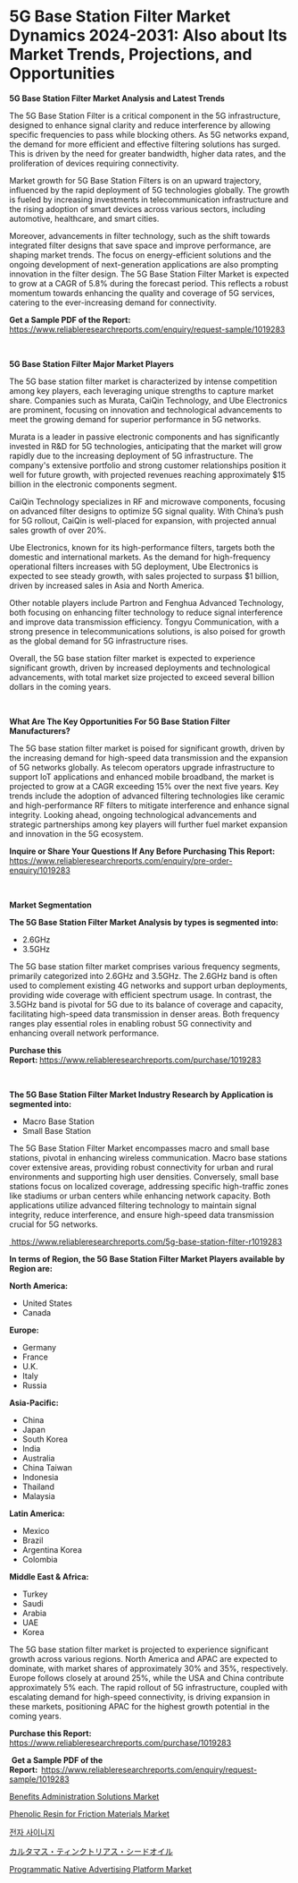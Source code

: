 <p><h1>5G Base Station Filter Market Dynamics 2024-2031: Also about Its Market Trends, Projections, and Opportunities</h1></p><p><strong>5G Base Station Filter Market Analysis and Latest Trends</strong></p>
<p><p>The 5G Base Station Filter is a critical component in the 5G infrastructure, designed to enhance signal clarity and reduce interference by allowing specific frequencies to pass while blocking others. As 5G networks expand, the demand for more efficient and effective filtering solutions has surged. This is driven by the need for greater bandwidth, higher data rates, and the proliferation of devices requiring connectivity.</p><p>Market growth for 5G Base Station Filters is on an upward trajectory, influenced by the rapid deployment of 5G technologies globally. The growth is fueled by increasing investments in telecommunication infrastructure and the rising adoption of smart devices across various sectors, including automotive, healthcare, and smart cities. </p><p>Moreover, advancements in filter technology, such as the shift towards integrated filter designs that save space and improve performance, are shaping market trends. The focus on energy-efficient solutions and the ongoing development of next-generation applications are also prompting innovation in the filter design. The 5G Base Station Filter Market is expected to grow at a CAGR of 5.8% during the forecast period. This reflects a robust momentum towards enhancing the quality and coverage of 5G services, catering to the ever-increasing demand for connectivity.</p></p>
<p><strong>Get a Sample PDF of the Report:&nbsp;</strong> <a href="https://www.reliableresearchreports.com/enquiry/request-sample/1019283">https://www.reliableresearchreports.com/enquiry/request-sample/1019283</a></p>
<p>&nbsp;</p>
<p><strong>5G Base Station Filter Major Market Players</strong></p>
<p><p>The 5G base station filter market is characterized by intense competition among key players, each leveraging unique strengths to capture market share. Companies such as Murata, CaiQin Technology, and Ube Electronics are prominent, focusing on innovation and technological advancements to meet the growing demand for superior performance in 5G networks.</p><p>Murata is a leader in passive electronic components and has significantly invested in R&D for 5G technologies, anticipating that the market will grow rapidly due to the increasing deployment of 5G infrastructure. The company's extensive portfolio and strong customer relationships position it well for future growth, with projected revenues reaching approximately $15 billion in the electronic components segment.</p><p>CaiQin Technology specializes in RF and microwave components, focusing on advanced filter designs to optimize 5G signal quality. With China’s push for 5G rollout, CaiQin is well-placed for expansion, with projected annual sales growth of over 20%.</p><p>Ube Electronics, known for its high-performance filters, targets both the domestic and international markets. As the demand for high-frequency operational filters increases with 5G deployment, Ube Electronics is expected to see steady growth, with sales projected to surpass $1 billion, driven by increased sales in Asia and North America.</p><p>Other notable players include Partron and Fenghua Advanced Technology, both focusing on enhancing filter technology to reduce signal interference and improve data transmission efficiency. Tongyu Communication, with a strong presence in telecommunications solutions, is also poised for growth as the global demand for 5G infrastructure rises.</p><p>Overall, the 5G base station filter market is expected to experience significant growth, driven by increased deployments and technological advancements, with total market size projected to exceed several billion dollars in the coming years.</p></p>
<p>&nbsp;</p>
<p><strong>What Are The Key Opportunities For 5G Base Station Filter Manufacturers?</strong></p>
<p><p>The 5G base station filter market is poised for significant growth, driven by the increasing demand for high-speed data transmission and the expansion of 5G networks globally. As telecom operators upgrade infrastructure to support IoT applications and enhanced mobile broadband, the market is projected to grow at a CAGR exceeding 15% over the next five years. Key trends include the adoption of advanced filtering technologies like ceramic and high-performance RF filters to mitigate interference and enhance signal integrity. Looking ahead, ongoing technological advancements and strategic partnerships among key players will further fuel market expansion and innovation in the 5G ecosystem.</p></p>
<p><strong>Inquire or Share Your Questions If Any Before Purchasing This Report:</strong> <a href="https://www.reliableresearchreports.com/enquiry/pre-order-enquiry/1019283">https://www.reliableresearchreports.com/enquiry/pre-order-enquiry/1019283</a></p>
<p>&nbsp;</p>
<p><strong>Market Segmentation</strong></p>
<p><strong>The 5G Base Station Filter Market Analysis by types is segmented into:</strong></p>
<p><ul><li>2.6GHz</li><li>3.5GHz</li></ul></p>
<p><p>The 5G base station filter market comprises various frequency segments, primarily categorized into 2.6GHz and 3.5GHz. The 2.6GHz band is often used to complement existing 4G networks and support urban deployments, providing wide coverage with efficient spectrum usage. In contrast, the 3.5GHz band is pivotal for 5G due to its balance of coverage and capacity, facilitating high-speed data transmission in denser areas. Both frequency ranges play essential roles in enabling robust 5G connectivity and enhancing overall network performance.</p></p>
<p><strong>Purchase this Report:&nbsp;</strong><a href="https://www.reliableresearchreports.com/purchase/1019283">https://www.reliableresearchreports.com/purchase/1019283</a></p>
<p>&nbsp;</p>
<p><strong>The 5G Base Station Filter Market Industry Research by Application is segmented into:</strong></p>
<p><ul><li>Macro Base Station</li><li>Small Base Station</li></ul></p>
<p><p>The 5G Base Station Filter Market encompasses macro and small base stations, pivotal in enhancing wireless communication. Macro base stations cover extensive areas, providing robust connectivity for urban and rural environments and supporting high user densities. Conversely, small base stations focus on localized coverage, addressing specific high-traffic zones like stadiums or urban centers while enhancing network capacity. Both applications utilize advanced filtering technology to maintain signal integrity, reduce interference, and ensure high-speed data transmission crucial for 5G networks.</p></p>
<p><a href="https://www.reliableresearchreports.com/5g-base-station-filter-r1019283">&nbsp;https://www.reliableresearchreports.com/5g-base-station-filter-r1019283</a></p>
<p><strong>In terms of Region, the 5G Base Station Filter Market Players available by Region are:</strong></p>
<p>
    <p> <strong> North America: </strong>
        <ul>
            <li>United States</li>
            <li>Canada</li>
        </ul>
        </p> 
    <p> <strong> Europe: </strong>
        <ul>
            <li>Germany</li>
            <li>France</li>
            <li>U.K.</li>
            <li>Italy</li>
            <li>Russia</li>
        </ul>
        </p> 
    <p> <strong> Asia-Pacific: </strong>
        <ul>
            <li>China</li>
            <li>Japan</li>
            <li>South Korea</li>
            <li>India</li>
            <li>Australia</li>
            <li>China Taiwan</li>
            <li>Indonesia</li>
            <li>Thailand</li>
            <li>Malaysia</li>
        </ul>
        </p> 
    <p> <strong> Latin America: </strong>
        <ul>
            <li>Mexico</li>
            <li>Brazil</li>
            <li>Argentina Korea</li>
            <li>Colombia</li>
        </ul>
        </p> 
    <p> <strong> Middle East & Africa: </strong>
        <ul>
            <li>Turkey</li>
            <li>Saudi</li>
            <li>Arabia</li>
            <li>UAE</li>
            <li>Korea</li>
        </ul>
    </p>
    </p>
<p><p>The 5G base station filter market is projected to experience significant growth across various regions. North America and APAC are expected to dominate, with market shares of approximately 30% and 35%, respectively. Europe follows closely at around 25%, while the USA and China contribute approximately 5% each. The rapid rollout of 5G infrastructure, coupled with escalating demand for high-speed connectivity, is driving expansion in these markets, positioning APAC for the highest growth potential in the coming years.</p></p>
<p><strong>Purchase this Report: </strong><a href="https://www.reliableresearchreports.com/purchase/1019283">https://www.reliableresearchreports.com/purchase/1019283</a></p>
<p>&nbsp;<strong>Get a Sample PDF of the Report:&nbsp;&nbsp;</strong><a href="https://www.reliableresearchreports.com/enquiry/request-sample/1019283">https://www.reliableresearchreports.com/enquiry/request-sample/1019283</a></p>
<p><strong></strong></p>
<p><p><a href="https://medium.com/@brendivera45345/the-global-benefits-administration-solutions-market-is-expected-to-witness-a-compound-annual-2f7fee02bc61">Benefits Administration Solutions Market</a></p><p><a href="https://github.com/ChiragRp1/Market-Research-Report-List-6/blob/main/phenolic-resin-for-friction-materials-market.md">Phenolic Resin for Friction Materials Market</a></p><p><a href="https://medium.com/@matthew_harrop14/%EC%A0%84%EC%9E%90-%EA%B0%84%ED%8C%90-%EC%8B%9C%EC%9E%A5-%EC%A7%80%ED%91%9C-%EC%8B%9C%EC%9E%A5-%EA%B7%9C%EB%AA%A8-%EC%A7%80%EC%97%AD%EB%B3%84-%EB%B6%84%EC%84%9D-%EC%8B%9C%EC%9E%A5-%EC%B0%B8%EC%97%AC%EC%9E%90-%EB%B6%84%EC%84%9D-%EB%B0%8F-%EC%98%88%EC%B8%A1-2024-2031-957c40814aba">전자 사이니지</a></p><p><a href="https://medium.com/@ethantreutel/%E3%82%B0%E3%83%AD%E3%83%BC%E3%83%90%E3%83%AB%E3%82%AB%E3%83%AB%E3%83%88%E3%83%9E%E3%82%B9%E3%83%86%E3%82%A3%E3%83%B3%E3%82%AF%E3%83%88%E3%83%AA%E3%82%A2%E3%82%B9%E3%82%B7%E3%83%BC%E3%83%89%E3%82%AA%E3%82%A4%E3%83%AB%E5%B8%82%E5%A0%B4%E3%82%BB%E3%82%AF%E3%82%BF%E3%83%BC-%E3%82%BF%E3%82%A4%E3%83%97-%E3%82%A2%E3%83%97%E3%83%AA%E3%82%B1%E3%83%BC%E3%82%B7%E3%83%A7%E3%83%B3-%E5%B8%82%E5%A0%B4%E3%83%97%E3%83%AC%E3%83%BC%E3%83%A4%E3%83%BC%E3%81%AE%E6%88%A6%E7%95%A5-%E5%9C%B0%E5%9F%9F%E3%81%AE%E6%88%90%E9%95%B7%E3%82%A4%E3%83%B3%E3%82%B5%E3%82%A4%E3%83%88-%E3%81%8A%E3%82%88%E3%81%B3%E5%B0%86%E6%9D%A5%E3%81%AE%E4%BA%88%E6%B8%AC-2024%E5%B9%B4-2031%E5%B9%B4-78f7532a4373">カルタマス・ティンクトリアス・シードオイル</a></p><p><a href="https://www.linkedin.com/pulse/programmatic-native-advertising-platform-market-size-dkwue?trackingId=kC7rZ3lJTMiZYTZjMvFukQ%3D%3D">Programmatic Native Advertising Platform Market</a></p></p>